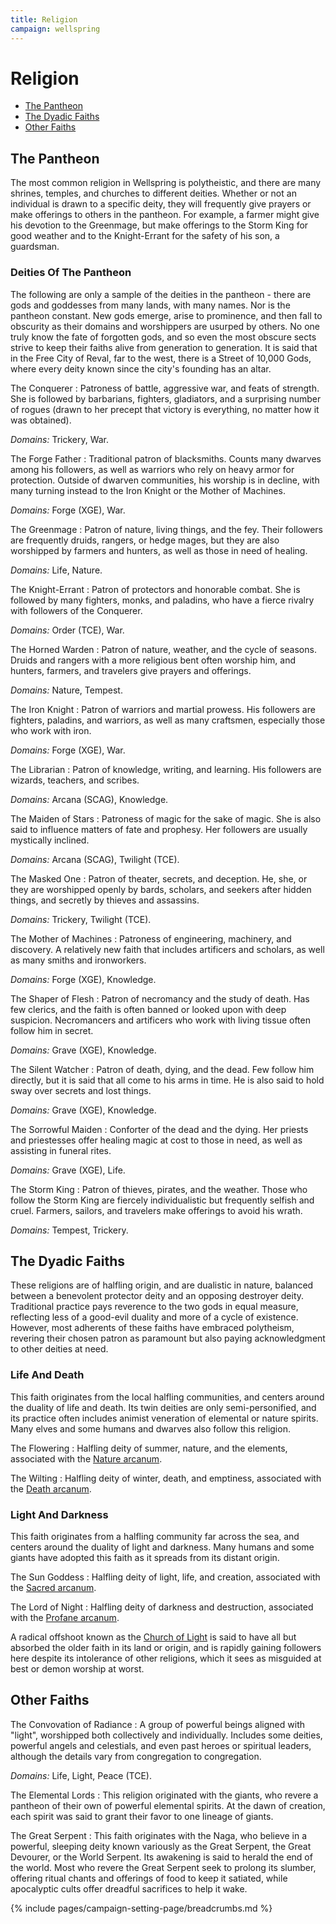```yaml
---
title: Religion
campaign: wellspring
---
```


# Religion

- [The Pantheon](#the-pantheon)
- [The Dyadic Faiths](#the-dyadic-faiths)
- [Other Faiths](#other-faiths)

## The Pantheon

The most common religion in Wellspring is polytheistic, and there are many shrines, temples, and churches to different deities. Whether or not an individual is drawn to a specific deity, they will frequently give prayers or make offerings to others in the pantheon. For example, a farmer might give his devotion to the Greenmage, but make offerings to the Storm King for good weather and to the Knight-Errant for the safety of his son, a guardsman.

### Deities Of The Pantheon

The following are only a sample of the deities in the pantheon - there are gods and goddesses from many lands, with many names. Nor is the pantheon constant. New gods emerge, arise to prominence, and then fall to obscurity as their domains and worshippers are usurped by others. No one truly know the fate of forgotten gods, and so even the most obscure sects strive to keep their faiths alive from generation to generation. It is said that in the Free City of Reval, far to the west, there is a Street of 10,000 Gods, where every deity known since the city's founding has an altar.

The Conquerer
: Patroness of battle, aggressive war, and feats of strength. She is followed by barbarians, fighters, gladiators, and a surprising number of rogues (drawn to her precept that victory is everything, no matter how it was obtained).

  *Domains:* Trickery, War.

The Forge Father
: Traditional patron of blacksmiths. Counts many dwarves among his followers, as well as warriors who rely on heavy armor for protection. Outside of dwarven communities, his worship is in decline, with many turning instead to the Iron Knight or the Mother of Machines.

  *Domains:* Forge (XGE), War.

The Greenmage
: Patron of nature, living things, and the fey. Their followers are frequently druids, rangers, or hedge mages, but they are also worshipped by farmers and hunters, as well as those in need of healing.

  *Domains:* Life, Nature.

The Knight-Errant
: Patron of protectors and honorable combat. She is followed by many fighters, monks, and paladins, who have a fierce rivalry with followers of the Conquerer.

  *Domains:* Order (TCE), War.

The Horned Warden
: Patron of nature, weather, and the cycle of seasons. Druids and rangers with a more religious bent often worship him, and hunters, farmers, and travelers give prayers and offerings.

  *Domains:* Nature, Tempest.

The Iron Knight
: Patron of warriors and martial prowess. His followers are fighters, paladins, and warriors, as well as many craftsmen, especially those who work with iron.

  *Domains:* Forge (XGE), War.

The Librarian
: Patron of knowledge, writing, and learning. His followers are wizards, teachers, and scribes.

  *Domains:* Arcana (SCAG), Knowledge.

The Maiden of Stars
: Patroness of magic for the sake of magic. She is also said to influence matters of fate and prophesy. Her followers are usually mystically inclined.

  *Domains:* Arcana (SCAG), Twilight (TCE).

The Masked One
: Patron of theater, secrets, and deception. He, she, or they are worshipped openly by bards, scholars, and seekers after hidden things, and secretly by thieves and assassins.

  *Domains:* Trickery, Twilight (TCE).

The Mother of Machines
: Patroness of engineering, machinery, and discovery. A relatively new faith that includes artificers and scholars, as well as many smiths and ironworkers.

  *Domains:* Forge (XGE), Knowledge.

The Shaper of Flesh
: Patron of necromancy and the study of death. Has few clerics, and the faith is often banned or looked upon with deep suspicion. Necromancers and artificers who work with living tissue often follow him in secret.

  *Domains:* Grave (XGE), Knowledge.

The Silent Watcher
: Patron of death, dying, and the dead. Few follow him directly, but it is said that all come to his arms in time. He is also said to hold sway over secrets and lost things.

  *Domains:* Grave (XGE), Knowledge.

The Sorrowful Maiden
: Conforter of the dead and the dying. Her priests and priestesses offer healing magic at cost to those in need, as well as assisting in funeral rites.

  *Domains:* Grave (XGE), Life.

The Storm King
: Patron of thieves, pirates, and the weather. Those who follow the Storm King are fiercely individualistic but frequently selfish and cruel. Farmers, sailors, and travelers make offerings to avoid his wrath.

  *Domains:* Tempest, Trickery.

## The Dyadic Faiths

These religions are of halfling origin, and are dualistic in nature, balanced between a benevolent protector deity and an opposing destroyer deity. Traditional practice pays reverence to the two gods in equal measure, reflecting less of a good-evil duality and more of a cycle of existence. However, most adherents of these faiths have embraced polytheism, revering their chosen patron as paramount but also paying acknowledgment to other deities at need.

### Life And Death

This faith originates from the local halfling communities, and centers around the duality of life and death. Its twin deities are only semi-personified, and its practice often includes animist veneration of elemental or nature spirits. Many elves and some humans and dwarves also follow this religion.

The Flowering
: Halfling deity of summer, nature, and the elements, associated with the [Nature arcanum]({{site.baseurl}}/campaigns/wellspring/setting/magic#the-nature-arcanum).

The Wilting
: Halfling deity of winter, death, and emptiness, associated with the [Death arcanum]({{site.baseurl}}/campaigns/wellspring/setting/magic#the-death-arcanum).

### Light And Darkness

This faith originates from a halfling community far across the sea, and centers around the duality of light and darkness. Many humans and some giants have adopted this faith as it spreads from its distant origin.

The Sun Goddess
: Halfling deity of light, life, and creation, associated with the [Sacred arcanum]({{site.baseurl}}/campaigns/wellspring/setting/magic#the-sacred-arcanum).

The Lord of Night
: Halfling deity of darkness and destruction, associated with the [Profane arcanum]({{site.baseurl}}/campaigns/wellspring/setting/magic#the-profane-arcanum).

A radical offshoot known as the [Church of Light]({{site.baseurl}}/campaigns/wellspring/organizations/church-of-light) is said to have all but absorbed the older faith in its land or origin, and is rapidly gaining followers here despite its intolerance of other religions, which it sees as misguided at best or demon worship at worst.

## Other Faiths

The Convovation of Radiance
: A group of powerful beings aligned with "light", worshipped both collectively and individually. Includes some deities, powerful angels and celestials, and even past heroes or spiritual leaders, although the details vary from congregation to congregation.

  *Domains:* Life, Light, Peace (TCE).

The Elemental Lords
: This religion originated with the giants, who revere a pantheon of their own of powerful elemental spirits. At the dawn of creation, each spirit was said to grant their favor to one lineage of giants.

The Great Serpent
: This faith originates with the Naga, who believe in a powerful, sleeping deity known variously as the Great Serpent, the Great Devourer, or the World Serpent. Its awakening is said to herald the end of the world. Most who revere the Great Serpent seek to prolong its slumber, offering ritual chants and offerings of food to keep it satiated, while apocalyptic cults offer dreadful sacrifices to help it wake.

{% include pages/campaign-setting-page/breadcrumbs.md %}
